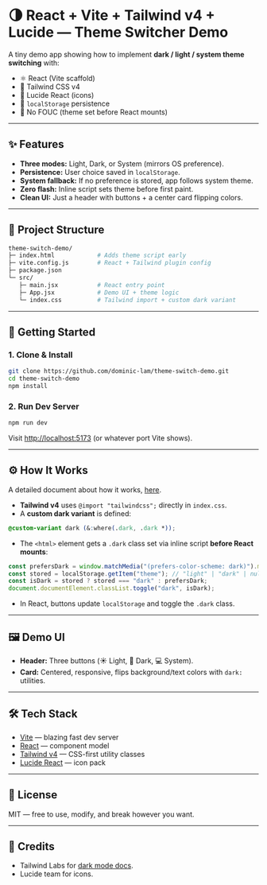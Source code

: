 # 🌗 React + Vite + Tailwind v4 + Lucide — Theme Switcher Demo

A tiny demo app showing how to implement **dark / light / system theme switching** with:

* ⚛️ React (Vite scaffold)
* 🎨 Tailwind CSS v4
* 🔆 Lucide React (icons)
* 💾 `localStorage` persistence
* 🚫 No FOUC (theme set before React mounts)

---

## ✨ Features

* **Three modes:** Light, Dark, or System (mirrors OS preference).
* **Persistence:** User choice saved in `localStorage`.
* **System fallback:** If no preference is stored, app follows system theme.
* **Zero flash:** Inline script sets theme before first paint.
* **Clean UI:** Just a header with buttons + a center card flipping colors.

---

## 📂 Project Structure

```bash
theme-switch-demo/
├─ index.html            # Adds theme script early
├─ vite.config.js        # React + Tailwind plugin config
├─ package.json
└─ src/
   ├─ main.jsx           # React entry point
   ├─ App.jsx            # Demo UI + theme logic
   └─ index.css          # Tailwind import + custom dark variant
```

---

## 🚀 Getting Started

### 1. Clone & Install

```bash
git clone https://github.com/dominic-lam/theme-switch-demo.git
cd theme-switch-demo
npm install
```

### 2. Run Dev Server

```bash
npm run dev
```

Visit [http://localhost:5173](http://localhost:5173) (or whatever port Vite shows).

---

## ⚙️ How It Works

A detailed document about how it works, [here](docs/theme-switcher-deep-dive.md).

* **Tailwind v4** uses `@import "tailwindcss";` directly in `index.css`.
* A **custom dark variant** is defined:

```css
@custom-variant dark (&:where(.dark, .dark *));
```

* The `<html>` element gets a `.dark` class set via inline script **before React mounts**:

```js
const prefersDark = window.matchMedia("(prefers-color-scheme: dark)").matches;
const stored = localStorage.getItem("theme"); // "light" | "dark" | null
const isDark = stored ? stored === "dark" : prefersDark;
document.documentElement.classList.toggle("dark", isDark);
```

* In React, buttons update `localStorage` and toggle the `.dark` class.

---

## 🖼️ Demo UI

* **Header:** Three buttons (☀️ Light, 🌙 Dark, 💻 System).
* **Card:** Centered, responsive, flips background/text colors with `dark:` utilities.

---

## 🛠️ Tech Stack

* [Vite](https://vitejs.dev/) — blazing fast dev server
* [React](https://react.dev/) — component model
* [Tailwind v4](https://tailwindcss.com/docs/installation) — CSS-first utility classes
* [Lucide React](https://lucide.dev/) — icon pack

---

## 📜 License

MIT — free to use, modify, and break however you want.

---

## 🙌 Credits

* Tailwind Labs for [dark mode docs](https://tailwindcss.com/docs/dark-mode).
* Lucide team for icons.
